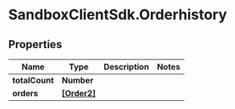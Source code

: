 # SandboxClientSdk.Orderhistory

## Properties
Name | Type | Description | Notes
------------ | ------------- | ------------- | -------------
**totalCount** | **Number** |  | 
**orders** | [**[Order2]**](Order2.md) |  | 

